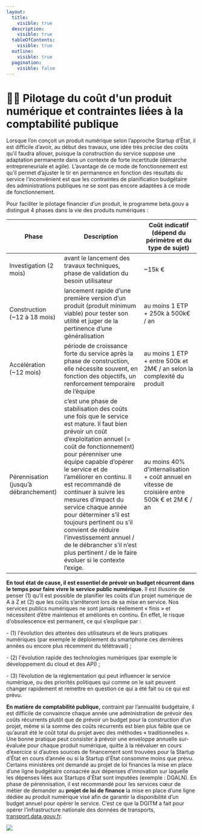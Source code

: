 ```yaml
---
layout:
  title:
    visible: true
  description:
    visible: true
  tableOfContents:
    visible: true
  outline:
    visible: true
  pagination:
    visible: false
---
```


# 🧑‍✈️ Pilotage du coût d'un produit numérique et contraintes liées à la comptabilité publique

Lorsque l’on conçoit un produit numérique selon l’approche Startup d’État, il est difficile d’avoir, au début des travaux, une idée très précise des coûts qu’il faudra allouer, puisque la construction du service suppose une adaptation permanente dans un contexte de forte incertitude (démarche entrepreneuriale et agile). L’avantage de ce mode de fonctionnement est qu’il permet d’ajuster le tir en permanence en fonction des résultats du service l’inconvénient est que les contraintes de planification budgétaire des administrations publiques ne se sont pas encore adaptées à ce mode de fonctionnement.

Pour faciliter le pilotage financier d’un produit, le programme beta.gouv a distingué 4 phases dans la vie des produits numériques :

| Phase                                 | Description                                                                                                                                                                                                                                                                                                                                                                                                                                                                                                                       | Coût indicatif (dépend du périmètre et du type de sujet)                                       |
| ------------------------------------- | --------------------------------------------------------------------------------------------------------------------------------------------------------------------------------------------------------------------------------------------------------------------------------------------------------------------------------------------------------------------------------------------------------------------------------------------------------------------------------------------------------------------------------- | ---------------------------------------------------------------------------------------------- |
| Investigation (2 mois)                | avant le lancement des travaux techniques, phase de validation du besoin utilisateur                                                                                                                                                                                                                                                                                                                                                                                                                                              | \~15k €                                                                                        |
| Construction (\~12 à 18 mois)         | lancement rapide d’une première version d’un produit (produit minimum viable) pour tester son utilité et juger de la pertinence d’une généralisation                                                                                                                                                                                                                                                                                                                                                                              | au moins 1 ETP + 250k à 500k€ / an                                                             |
| Accélération (\~12 mois)              | période de croissance forte du service après la phase de construction, elle nécessite souvent, en fonction des objectifs, un renforcement temporaire de l’équipe                                                                                                                                                                                                                                                                                                                                                                  | au moins 1 ETP + entre 500k et 2M€ / an selon la complexité du produit                         |
| Pérennisation (jusqu’à débranchement) | c’est une phase de stabilisation des coûts une fois que le service est mature. Il faut bien prévoir un coût d’exploitation annuel (= coût de fonctionnement) pour pérenniser une équipe capable d’opérer le service et de l’améliorer en continu. Il est recommandé de continuer à suivre les mesures d’impact du service chaque année pour déterminer s’il est toujours pertinent ou s’il convient de réduire l’investissement annuel / de le débrancher s’il n’est plus pertinent / de le faire évoluer si le contexte l’exige. | au moins 40% d'internalisation + coût annuel en vitesse de croisière entre 500k € et 2M € / an |

**En tout état de cause, il est essentiel de prévoir un budget récurrent dans le temps pour faire vivre le service public numérique.** Il est illusoire de penser (1) qu’il est possible de planifier les coûts d’un projet numérique de A à Z et (2) que les coûts s’arrêteront lors de sa mise en service. Nos services publics numériques ne sont jamais réellement « finis » et nécessitent d’être maintenus et améliorés en continu. En effet, le risque d'obsolescence est permanent, ce qui s’explique par :

\- (1) l'évolution des attentes des utilisateurs et de leurs pratiques numériques (par exemple le déploiement du smartphone ces dernières années ou encore plus récemment du télétravail) ;

\- (2) l'évolution rapide des technologies numériques (par exemple le développement du cloud et des API) ;

\- (3) l’évolution de la réglementation qui peut influencer le service numérique, ou des priorités politiques qui comme on le sait peuvent changer rapidement et remettre en question ce qui a été fait ou ce qui est prévu.

**En matière de comptabilité publique,** contraint par l’annualité budgétaire, il est difficile de convaincre chaque année une administration de prévoir des coûts récurrents plutôt que de prévoir un budget pour la construction d’un projet, même si la somme des coûts récurrents est bien plus faible que ce qu’aurait été le coût total du projet avec des méthodes « traditionnelles ». Une bonne pratique peut consister à prévoir une enveloppe annuelle sur-évaluée pour chaque produit numérique, quitte à la réévaluer en cours d’exercice si d’autres sources de financement sont trouvées pour la Startup d’État en cours d’année ou si la Startup d'État consomme moins que prévu. Certains ministères ont demandé au projet de loi finances la mise en place d’une ligne budgétaire consacrée aux dépenses d’innovation sur laquelle les dépenses liées aux Startups d'État sont imputées (exemple : DGALN). En phase de pérennisation, il est recommandé pour les services cœur de métier de demander au **projet de loi de finance** la mise en place d’une ligne dédiée au produit numérique visé afin de garantir la disponibilité d’un budget annuel pour opérer le service. C’est ce que la DGITM a fait pour opérer l’infrastructure nationale des données de transports, [transport.data.gouv.fr](https://transport.data.gouv.fr).

![](https://lh3.googleusercontent.com/\_MhKGvLZ5djUr5k3LB0IWnlrPX06IEZ0VmRyAWYwMfA\_D\_iUfKpn-K4t-IIkJ\_NUIg1yBi3IeO2\_yfvBEEU073yySAMSFPA3obTKZu9TS7cUbqy4GnoYvM15aoKkHj2\_ebClPS69)
